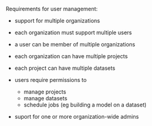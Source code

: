 Requirements for user management:

* support for multiple organizations
* each organization must support multiple users
* a user can be member of multiple organizations
* each organization can have multiple projects
* each project can have multiple datasets
* users require permissions to

    * manage projects
    * manage datasets
    * schedule jobs (eg building a model on a dataset)

* suport for one or more organization-wide admins

